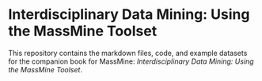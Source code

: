 # Interdisciplinary Data Mining: Using the MassMine Toolset
This repository contains the markdown files, code, and example datasets for the companion book for MassMine: *Interdisciplinary Data Mining: Using the MassMine Toolset*.
